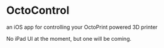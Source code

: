 # OctoControl
an iOS app for controlling your OctoPrint powered 3D printer

No iPad UI at the moment, but one will be coming.
